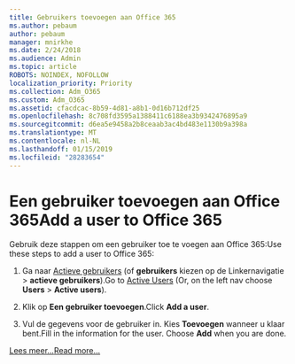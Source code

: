 ```yaml
---
title: Gebruikers toevoegen aan Office 365
ms.author: pebaum
author: pebaum
manager: mnirkhe
ms.date: 2/24/2018
ms.audience: Admin
ms.topic: article
ROBOTS: NOINDEX, NOFOLLOW
localization_priority: Priority
ms.collection: Adm_O365
ms.custom: Adm_O365
ms.assetid: cfacdcac-8b59-4d81-a8b1-0d16b712df25
ms.openlocfilehash: 8c708fd3595a1388411c6188ea3b9342476895a9
ms.sourcegitcommit: d6ea5e9458a2b8ceaab3ac4bd483e1130b9a398a
ms.translationtype: MT
ms.contentlocale: nl-NL
ms.lasthandoff: 01/15/2019
ms.locfileid: "28283654"
---
```

# <a name="add-a-user-to-office-365"></a><span data-ttu-id="bbb98-102">Een gebruiker toevoegen aan Office 365</span><span class="sxs-lookup"><span data-stu-id="bbb98-102">Add a user to Office 365</span></span>

<span data-ttu-id="bbb98-103">Gebruik deze stappen om een gebruiker toe te voegen aan Office 365:</span><span class="sxs-lookup"><span data-stu-id="bbb98-103">Use these steps to add a user to Office 365:</span></span>
  
1. <span data-ttu-id="bbb98-104">Ga naar [Actieve gebruikers](https://support.office.com/article/https://portal.office.com/adminportal/home.aspx#/users) (of **gebruikers** kiezen op de Linkernavigatie \> **actieve gebruikers**).</span><span class="sxs-lookup"><span data-stu-id="bbb98-104">Go to [Active Users](https://support.office.com/article/https://portal.office.com/adminportal/home.aspx#/users) (Or, on the left nav choose **Users** \> **Active users**).</span></span>
    
2. <span data-ttu-id="bbb98-105">Klik op **Een gebruiker toevoegen**.</span><span class="sxs-lookup"><span data-stu-id="bbb98-105">Click **Add a user**.</span></span>
    
3. <span data-ttu-id="bbb98-p101">Vul de gegevens voor de gebruiker in. Kies **Toevoegen** wanneer u klaar bent.</span><span class="sxs-lookup"><span data-stu-id="bbb98-p101">Fill in the information for the user. Choose **Add** when you are done.</span></span> 
    
[<span data-ttu-id="bbb98-108">Lees meer...</span><span class="sxs-lookup"><span data-stu-id="bbb98-108">Read more...</span></span>](https://support.office.com/article/1970f7d6-03b5-442f-b385-5880b9c256ec)
  

